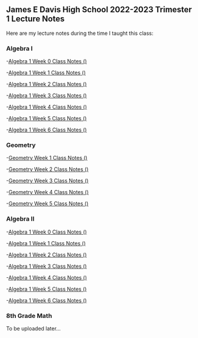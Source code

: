 ## James E Davis High School 2022-2023 Trimester 1 Lecture Notes

Here are my lecture notes during the time I taught this class:

### Algebra I

-[Algebra 1 Week 0 Class Notes ()](https://agoodlad-instructor-notes.github.io/james-e-davis-teaching-2022/2022-2023-james-e-davis-trimester-1-algebra-1-week-0-class-notes.pdf)

-[Algebra 1 Week 1 Class Notes ()](https://agoodlad-instructor-notes.github.io/james-e-davis-teaching-2022/2022-2023-james-e-davis-trimester-1-algebra-1-week-1-class-notes.pdf)

-[Algebra 1 Week 2 Class Notes ()](https://agoodlad-instructor-notes.github.io/james-e-davis-teaching-2022/2022-2023-james-e-davis-trimester-1-algebra-1-week-2-class-notes.pdf)

-[Algebra 1 Week 3 Class Notes ()](https://agoodlad-instructor-notes.github.io/james-e-davis-teaching-2022/2022-2023-james-e-davis-trimester-1-algebra-1-week-3-class-notes.pdf)

-[Algebra 1 Week 4 Class Notes ()](https://agoodlad-instructor-notes.github.io/james-e-davis-teaching-2022/2022-2023-james-e-davis-trimester-1-algebra-1-week-4-class-notes.pdf)

-[Algebra 1 Week 5 Class Notes ()](https://agoodlad-instructor-notes.github.io/james-e-davis-teaching-2022/2022-2023-james-e-davis-trimester-1-algebra-1-week-5-class-notes.pdf)

-[Algebra 1 Week 6 Class Notes ()](https://agoodlad-instructor-notes.github.io/james-e-davis-teaching-2022/2022-2023-james-e-davis-trimester-1-algebra-1-week-6-class-notes.pdf)

### Geometry

-[Geometry Week 1 Class Notes ()](https://agoodlad-instructor-notes.github.io/james-e-davis-teaching-2022/2022-2023-james-e-davis-trimester-1-algebra-1-week-1-class-notes.pdf)

-[Geometry Week 2 Class Notes ()](https://agoodlad-instructor-notes.github.io/james-e-davis-teaching-2022/2022-2023-james-e-davis-trimester-1-algebra-1-week-2-class-notes.pdf)

-[Geometry Week 3 Class Notes ()](https://agoodlad-instructor-notes.github.io/james-e-davis-teaching-2022/2022-2023-james-e-davis-trimester-1-algebra-1-week-3-class-notes.pdf)

-[Geometry Week 4 Class Notes ()](https://agoodlad-instructor-notes.github.io/james-e-davis-teaching-2022/2022-2023-james-e-davis-trimester-1-algebra-1-week-4-class-notes.pdf)

-[Geometry Week 5 Class Notes ()](https://agoodlad-instructor-notes.github.io/james-e-davis-teaching-2022/2022-2023-james-e-davis-trimester-1-algebra-1-week-5-class-notes.pdf)

### Algebra II

-[Algebra 1 Week 0 Class Notes ()](https://agoodlad-instructor-notes.github.io/james-e-davis-teaching-2022/2022-2023-james-e-davis-trimester-1-algebra-1-week-0-class-notes.pdf)

-[Algebra 1 Week 1 Class Notes ()](https://agoodlad-instructor-notes.github.io/james-e-davis-teaching-2022/2022-2023-james-e-davis-trimester-1-algebra-1-week-1-class-notes.pdf)

-[Algebra 1 Week 2 Class Notes ()](https://agoodlad-instructor-notes.github.io/james-e-davis-teaching-2022/2022-2023-james-e-davis-trimester-1-algebra-1-week-2-class-notes.pdf)

-[Algebra 1 Week 3 Class Notes ()](https://agoodlad-instructor-notes.github.io/james-e-davis-teaching-2022/2022-2023-james-e-davis-trimester-1-algebra-1-week-3-class-notes.pdf)

-[Algebra 1 Week 4 Class Notes ()](https://agoodlad-instructor-notes.github.io/james-e-davis-teaching-2022/2022-2023-james-e-davis-trimester-1-algebra-1-week-4-class-notes.pdf)

-[Algebra 1 Week 5 Class Notes ()](https://agoodlad-instructor-notes.github.io/james-e-davis-teaching-2022/2022-2023-james-e-davis-trimester-1-algebra-1-week-5-class-notes.pdf)

-[Algebra 1 Week 6 Class Notes ()](https://agoodlad-instructor-notes.github.io/james-e-davis-teaching-2022/2022-2023-james-e-davis-trimester-1-algebra-1-week-6-class-notes.pdf)

### 8th Grade Math

To be uploaded later...

